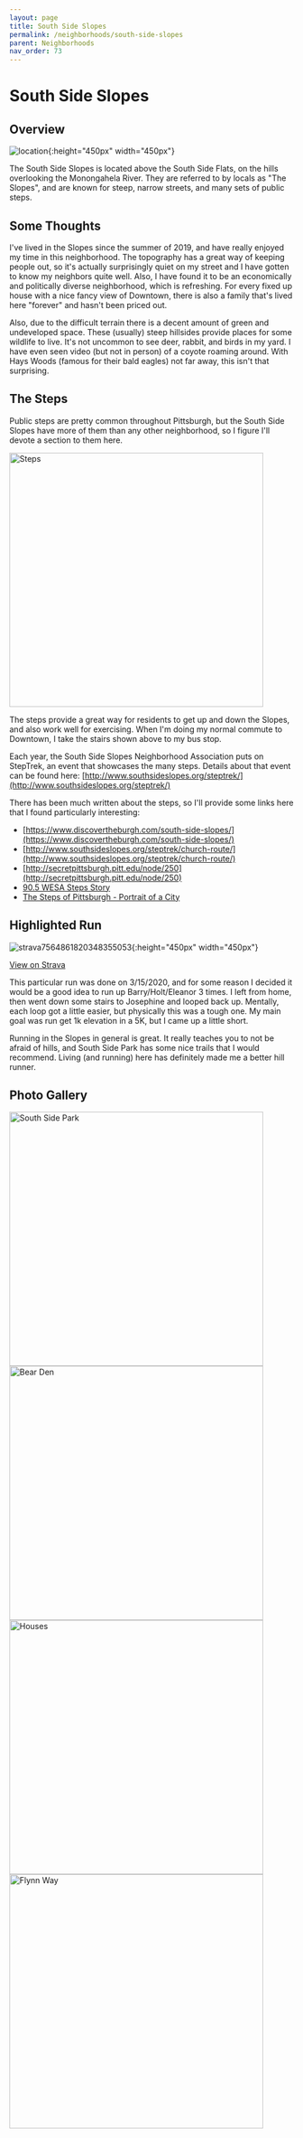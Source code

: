 ```yaml
---
layout: page
title: South Side Slopes
permalink: /neighborhoods/south-side-slopes
parent: Neighborhoods
nav_order: 73
---
```


# South Side Slopes

## Overview

![location](../images/south-side-slopes/location.png){:height="450px" width="450px"}

The South Side Slopes is located above the South Side Flats, on the hills overlooking the Monongahela River.  They are referred to by locals as "The Slopes", and are known for steep, narrow streets, and many sets of public steps.

## Some Thoughts

I've lived in the Slopes since the summer of 2019, and have really enjoyed my time in this neighborhood.  The topography has a great way of keeping people out, so it's actually surprisingly quiet on my street and I have gotten to know my neighbors quite well.  Also, I have found it to be an economically and politically diverse neighborhood, which is refreshing.  For every fixed up house with a nice fancy view of Downtown, there is also a family that's lived here "forever" and hasn't been priced out.

Also, due to the difficult terrain there is a decent amount of green and undeveloped space.  These (usually) steep hillsides provide places for some wildlife to live.  It's not uncommon to see deer, rabbit, and birds in my yard.  I have even seen video (but not in person) of a coyote roaming around.  With Hays Woods (famous for their bald eagles) not far away, this isn't that surprising.

## The Steps

Public steps are pretty common throughout Pittsburgh, but the South Side Slopes have more of them than any other neighborhood, so I figure I'll devote a section to them here.

<img src="../images/south-side-slopes/steps.jpg" alt="Steps" 	title="Steps between Northview Street and Josephine Street" width="450" />

The steps provide a great way for residents to get up and down the Slopes, and also work well for exercising.  When I'm doing my normal commute to Downtown, I take the stairs shown above to my bus stop.

Each year, the South Side Slopes Neighborhood Association puts on StepTrek, an event that showcases the many steps.  Details about that event can be found here: [http://www.southsideslopes.org/steptrek/](http://www.southsideslopes.org/steptrek/)

There has been much written about the steps, so I'll provide some links here that I found particularly interesting:
* [https://www.discovertheburgh.com/south-side-slopes/](https://www.discovertheburgh.com/south-side-slopes/)
* [http://www.southsideslopes.org/steptrek/church-route/](http://www.southsideslopes.org/steptrek/church-route/)
* [http://secretpittsburgh.pitt.edu/node/250](http://secretpittsburgh.pitt.edu/node/250)
* [90.5 WESA Steps Story](https://www.wesa.fm/post/south-side-slopes-resident-takes-good-care-city-steps#stream/0)
* [The Steps of Pittsburgh - Portrait of a City](https://www.goodreads.com/book/show/136310.The_Steps_of_Pittsburgh)

## Highlighted Run

![strava7564861820348355053](../images/south-side-slopes/strava.jpg){:height="450px" width="450px"}

[View on Strava](https://www.strava.com/activities/3187247266)

This particular run was done on 3/15/2020, and for some reason I decided it would be a good idea to run up Barry/Holt/Eleanor 3 times.  I left from home, then went down some stairs to Josephine and looped back up.  Mentally, each loop got a little easier, but physically this was a tough one.  My main goal was run get 1k elevation in a 5K, but I came up a little short.

Running in the Slopes in general is great.  It really teaches you to not be afraid of hills, and South Side Park has some nice trails that I would recommend.  Living (and running) here has definitely made me a better hill runner.


## Photo Gallery
<img src="../images/south-side-slopes/south-side-park.jpg" alt="South Side Park" 	title="View from Sterling Street Connector trail" width="450" />
<img src="../images/south-side-slopes/south-side-park-2.jpg" alt="Bear Den" 	title="South Side Bears youth football team field" width="450" />
<img src="../images/south-side-slopes/slopes.jpg" alt="Houses" 	title="A view from Arlington Ave looking down on some houses" width="450" />
<img src="../images/south-side-slopes/slopes-2.jpg" alt="Flynn Way" 	title="My street!" width="450" />